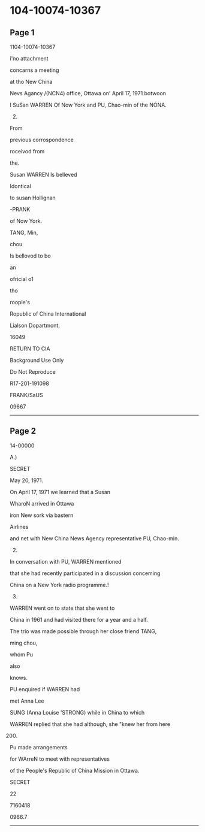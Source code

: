 # 104-10074-10367

## Page 1

1104-10074-10367

i'no attachment

concarns a meeting

at tho New China

Nevs Agancy /(NCN4) office, Ottawa on' April 17, 1971 botwoon

I SuSan WARREN Of Now York and PU, Chao-min of the NONA.

2.

From

previous corrospondence

roceivod from

the.

Susan WARREN Is belleved

Idontical

to susan Hollignan

-PRANK

of Now York.

TANG, Min,

chou

Is bellovod to bo

an

ofricial o1

tho

roople's

Ropublic of China International

Lialson Dopartmont.

16049

RETURN TO CIA

Background Use Only

Do Not Reproduce

R17-201-191098

FRANK/SaUS

09667

---

## Page 2

14-00000

A.)

SECRET

May 20, 1971.

On April 17, 1971 we learned that a Susan

WharoN arrived in Ottawa

iron New sork via bastern

Airlines

and net with New China News Agency representative PU, Chao-min.

2.

In conversation with PU, WARREN mentioned

that she had recently participated in a discussion conceming

China on a New York radio programme.!

3.

WARREN went on to state that she went to

China in 1961 and had visited there for a year and a half.

The trio was made possible through her close friend TANG,

ming chou,

whom Pu

also

knows.

PU enquired if WARREN had

met Anna Lee

SUNG (Anna Louise 'STRONG) while in China to which

WARREN replied that she had although, she "knew her from here

200.

Pu made arrangements

for WArreN to meet with representatives

of the People's Republic of China Mission in Ottawa.

SECRET

22

7160418

0966.7

---


